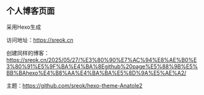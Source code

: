 ## 个人博客页面

采用Hexo生成

访问地址：https://sreok.cn

创建同样的博客：https://sreok.cn/2025/05/27/%E3%80%90%E7%AC%94%E8%AE%B0%E3%80%91%E5%9F%BA%E4%BA%8Egithub%20page%E5%88%9B%E5%BB%BAhexo%E4%B8%AA%E4%BA%BA%E5%8D%9A%E5%AE%A2/

主题：https://github.com/sreok/hexo-theme-Anatole2


